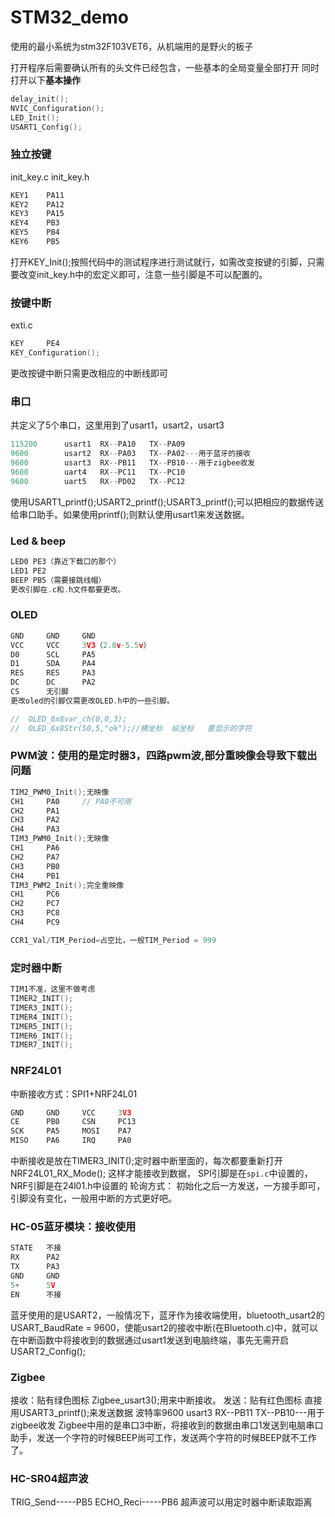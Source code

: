 # STM32_demo
使用的最小系统为stm32F103VET6，从机端用的是野火的板子

打开程序后需要确认所有的头文件已经包含，一些基本的全局变量全部打开
同时打开以下**基本操作**
```c
delay_init();
NVIC_Configuration();
LED_Init();
USART1_Config();
```

### 独立按键
init_key.c init_key.h
```c
KEY1	PA11
KEY2	PA12
KEY3	PA15
KEY4	PB3
KEY5	PB4
KEY6	PB5
```
打开KEY_Init();按照代码中的测试程序进行测试就行，如需改变按键的引脚，只需要改变init_key.h中的宏定义即可，注意一些引脚是不可以配置的。

### 按键中断
exti.c
```c
KEY		PE4
KEY_Configuration();
```
更改按键中断只需更改相应的中断线即可

### 串口
共定义了5个串口，这里用到了usart1，usart2，usart3
```c
115200		usart1  RX--PA10   TX--PA09
9600		usart2  RX--PA03   TX--PA02---用于蓝牙的接收
9600		usart3  RX--PB11   TX--PB10---用于zigbee收发
9600		uart4   RX--PC11   TX--PC10
9600		uart5   RX--PD02   TX--PC12 
```
使用USART1_printf();USART2_printf();USART3_printf();可以把相应的数据传送给串口助手。如果使用printf();则默认使用usart1来发送数据。

### Led & beep
```c
LED0 PE3（靠近下载口的那个）
LED1 PE2
BEEP PB5（需要接跳线帽）
更改引脚在.c和.h文件都要更改。
```
### OLED
```c
GND		GND		GND
VCC		VCC		3V3（2.8v-5.5v）
D0		SCL		PA5
D1		SDA		PA4
RES		RES		PA3
DC		DC		PA2
CS		无引脚
更改oled的引脚仅需更改OLED.h中的一些引脚。

//	OLED_6x8var_ch(0,0,3);
//	OLED_6x8Str(50,5,"ok");//横坐标  纵坐标   要显示的字符
```

### PWM波：使用的是定时器3，四路pwm波,部分重映像会导致下载出问题
```c
TIM2_PWM0_Init();无映像
CH1		PA0		// PA0不可用
CH2		PA1
CH3		PA2
CH4		PA3
TIM3_PWM0_Init();无映像
CH1		PA6
CH2		PA7
CH3		PB0
CH4		PB1
TIM3_PWM2_Init();完全重映像
CH1		PC6
CH2		PC7
CH3		PC8
CH4		PC9

CCR1_Val/TIM_Period=占空比，一般TIM_Period = 999 
```

### 定时器中断
```c
TIM1不准，这里不做考虑
TIMER2_INIT();
TIMER3_INIT();
TIMER4_INIT();
TIMER5_INIT();
TIMER6_INIT();
TIMER7_INIT();
```

### NRF24L01
中断接收方式：SPI1+NRF24L01
```c
GND		GND		VCC		3V3
CE		PB0		CSN		PC13
SCK		PA5		MOSI	PA7
MISO	PA6		IRQ		PA0
```
中断接收是放在TIMER3_INIT();定时器中断里面的，每次都要重新打开NRF24L01_RX_Mode();	这样才能接收到数据，
SPI引脚是在`spi.c`中设置的，NRF引脚是在24l01.h中设置的
轮询方式：
初始化之后一方发送，一方接手即可，引脚没有变化，一般用中断的方式更好吧。

### HC-05蓝牙模块：接收使用
```c
STATE	不接
RX		PA2
TX		PA3
GND		GND
5+		5V	
EN		不接
```
蓝牙使用的是USART2，一般情况下，蓝牙作为接收端使用，bluetooth_usart2的USART_BaudRate =  9600，使能usart2的接收中断(在Bluetooth.c)中，就可以在中断函数中将接收到的数据通过usart1发送到电脑终端，事先无需开启USART2_Config();

### Zigbee
接收：贴有绿色图标
Zigbee_usart3();用来中断接收。
发送：贴有红色图标
直接用USART3_printf();来发送数据
波特率9600		usart3  RX--PB11   TX--PB10---用于zigbee收发
Zigbee中用的是串口3中断，将接收到的数据由串口1发送到电脑串口助手，发送一个字符的时候BEEP尚可工作，发送两个字符的时候BEEP就不工作了。

### HC-SR04超声波
TRIG_Send-----PB5
ECHO_Reci-----PB6
超声波可以用定时器中断读取距离

